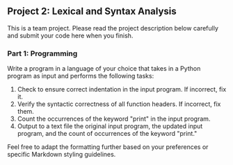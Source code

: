 ## Project 2: Lexical and Syntax Analysis

This is a team project. Please read the project description below carefully and submit your code here when you finish.

### Part 1: Programming

Write a program in a language of your choice that takes in a Python program as input and performs the following tasks:

1. Check to ensure correct indentation in the input program. If incorrect, fix it.
2. Verify the syntactic correctness of all function headers. If incorrect, fix them.
3. Count the occurrences of the keyword "print" in the input program.
4. Output to a text file the original input program, the updated input program, and the count of occurrences of the keyword "print."

Feel free to adapt the formatting further based on your preferences or specific Markdown styling guidelines.

